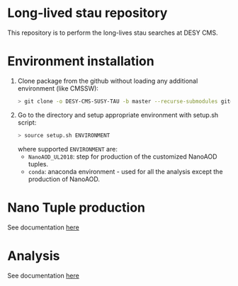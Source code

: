 # Long-lived stau repository

This repository is to perform the long-lives stau searches at DESY CMS.

# Environment installation
1. Clone package from the github without loading any additional environment (like CMSSW):
   ```sh
   > git clone -o DESY-CMS-SUSY-TAU -b master --recurse-submodules git@github.com:DESY-CMS-SUSY-TAU/LLStaus_Run2.git
   ```
2. Go to the directory and setup appropriate environment with setup.sh script:
   ```sh
   > source setup.sh ENVIRONMENT
   ```
   where supported `ENVIRONMENT` are:
   - `NanoAOD_UL2018`: step for production of the customized NanoAOD tuples. 
   - `conda`: anaconda environment - used for all the analysis except the production of NanoAOD.

# Nano Tuple production
See documentation [here](Analysis/README.md)

# Analysis
See documentation [here](Production/README.md)
